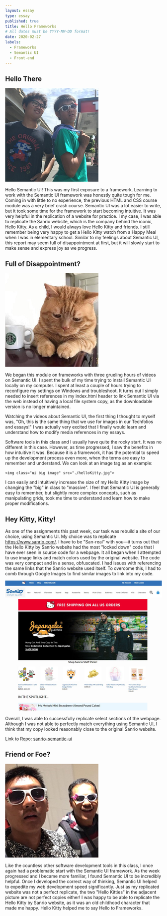 ```yaml
---
layout: essay
type: essay
published: true
title: Hello Frameworks
# All dates must be YYYY-MM-DD format!
date: 2020-02-27
labels:
  - Frameworks
  - Semantic UI
  - Front-end
---
```


## Hello There

<img class="ui medium right floated rounded image" src="../images/helloKitty-carWash.jpg">

Hello Semantic UI! This was my first exposure to a framework. Learning to work with the Semantic UI framework was honestly quite tough for me. Coming in with little to no experience, the previous HTML and CSS course module was a very brief crash course. Semantic UI was a lot easier to write, but it took some time for the framework to start becoming intuitive. It was very helpful in the replication of a website for practice. I my case, I was able to replicate the Sanrio website, which is the company behind the iconic, Hello Kitty. As a child, I would always love Hello Kitty and friends. I still remember being very happy to get a Hello Kitty watch from a Happy Meal when I was in elementary school. Similar to my feelings about Semantic UI, this report may seem full of disappointment at first, but it will slowly start to make sense and express joy as we progress.

## Full of Disappointment?

<img class="ui medium left floated rounded image" src="../images/helloKitty-sad.jpg">

We began this module on frameworks with three grueling hours of videos on Semantic UI. I spent the bulk of my time trying to install Semantic UI locally on my computer. I spent at least a couple of hours trying to reconfigure my settings on Windows and troubleshoot. It turns out I simply needed to insert references in my index.html header to link Semantic UI via the web instead of having a local file system copy, as the downloadable version is no longer maintained.

Watching the videos about Semantic UI, the first thing I thought to myself was, "Oh, this is the same thing that we use for images in our Techfolios and essays!" I was actually very excited that I finally would learn and understand how to modify media references in my essays.

Software tools in this class and I usually have quite the rocky start. It was no different in this case. However, as time progressed, I saw the benefits in how intuitive it was. Because it is a framework, it has the potential to speed up the development process even more, when the terms are easy to remember and understand. We can look at an image tag as an example:
```
<img class="ui big image" src="./helloKitty.jpg">
```
I can easily and intuitively increase the size of my Hello Kitty image by changing the "big" in class to "massive". I feel that Semantic UI is generally easy to remember, but slightly more complex concepts, such as manipulating grids, took me time to understand and learn how to make proper modifications.

## Hey Kitty, Kitty!
As one of the assignments this past week, our task was rebuild a site of our choice, using Semantic UI. My choice was to replicate <a href=">https://www.sanrio.com/">https://www.sanrio.com/</a>. I have to be "San-real" with you—it turns out that the Hello Kitty by Sanrio website had the most "locked down" code that I have ever seen in source code for a webpage. It all began when I attempted to use image links and match colors used by the original website. The code was very compact and in a sense, obfuscated. I had issues with referencing the same links that the Sanrio website used itself. To overcome this, I had to comb through Google Images to find similar images to link into my code.

<img class="ui large centered rounded image" src="../images/helloKitty-copy.jpg">

Overall, I was able to successfully replicate select sections of the webpage. Although I was not able to perfectly match everything using Semantic UI, I think that my copy looked reasonably close to the original Sanrio website.

Link to Repo: <a href="https://github.com/saharama/sanrio-semantic-ui"><i class="large github icon"></i>sanrio-semantic-ui</a>

## Friend or Foe?

<img class="ui medium right floated rounded image" src="../images/helloKitty-friends.jpg">

Like the countless other software development tools in this class, I once again had a problematic start with the Semantic UI framework. As the week progressed and I became more familiar, I found Semantic UI to be incredibly helpful. Once I developed the correct way of thinking, Semantic UI helped to expedite my web development speed significantly. Just as my replicated website was not a perfect replicate, the two "Hello Kitties" in the adjacent picture are not perfect copies either! I was happy to be able to replicate the Hello Kitty by Sanrio website, as it was an old childhood character that made me happy. Hello Kitty helped me to say Hello to Frameworks.
